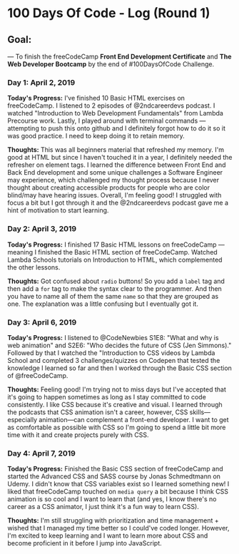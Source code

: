 # 100 Days Of Code - Log (Round 1)

## Goal:
— To finish the freeCodeCamp **Front End Development Certificate** and **The Web Developer Bootcamp** by the end of #100DaysOfCode Challenge.

### Day 1: April 2, 2019

**Today's Progress:** I've finished 10 Basic HTML exercises on freeCodeCamp. I listened to 2 episodes of @2ndcareerdevs podcast. I watched "Introduction to Web Development Fundamentals" from Lambda Precourse work. Lastly, I played around with terminal commands — attempting to push this onto github and I definitely forgot how to do it so it was good practice. I need to keep doing it to retain memory.

**Thoughts:** This was all beginners material that refreshed my memory. I'm good at HTML but since I haven't touched it in a year, I definitely needed the refresher on element tags. I learned the difference between Front End and Back End development and some unique challenges a Software Engineer may experience, which challenged my thought process because I never thought about creating accessible products for people who are color blind/may have hearing issues. Overall, I'm feeling good! I struggled with focus a bit but I got through it and the @2ndcareerdevs podcast gave me a hint of motivation to start learning.

### Day 2: April 3, 2019

**Today's Progress:** I finished 17 Basic HTML lessons on freeCodeCamp — meaning I finished the Basic HTML section of freeCodeCamp. Watched Lambda Schools tutorials on Introduction to HTML, which complemented the other lessons.

**Thoughts:** Got confused about `radio` buttons! So you add a `label` tag and then add a `for` tag to make the syntax clear to the programmer. And then you have to name all of them the same `name` so that they are grouped as one. The explanation was a little confusing but I eventually got it.

### Day 3: April 6, 2019

**Today's Progress:** I listened to @CodeNewbies S1E8: "What and why is web animation" and S2E6: "Who decides the future of CSS (Jen Simmons)." Followed by that I watched the "Introduction to CSS videos by Lambda School and completed 3 challenges/quizzes on Codepen that tested the knowledge I learned so far and then I worked through the Basic CSS section of @freeCodeCamp.

**Thoughts:** Feeling good! I'm trying not to miss days but I've accepted that it's going to happen sometimes as long as I stay committed to code consistently. I like CSS because it's creative and visual. I learned
through the podcasts that CSS animation isn't a career, however, CSS skills—especially animation—can complement a front-end developer. I want to get as comfortable as possible with CSS so I'm going to spend a little bit more time with it and create projects purely with CSS.

### Day 4: April 7, 2019

**Today's Progress:** Finished the Basic CSS section of freeCodeCamp and started the Advanced CSS and SASS course by Jonas Schmedtmann on Udemy. I didn't know that CSS variables exist so I learned something new! I liked that freeCodeCamp touched on `media query` a bit because I think CSS animation is so cool and I want to learn that (and yes, I know there's no career as a CSS animator, I just think it's a fun way to learn CSS).

**Thoughts:** I'm still struggling with prioritization and time management +  wished that I managed my time better so I could've coded longer. However, I'm excited to keep learning and I want to learn more about CSS and become proficient in it before I jump into JavaScript.
